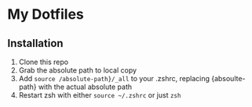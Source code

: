 # My Dotfiles

## Installation

1. Clone this repo
2. Grab the absolute path to local copy
3. Add `source /absolute-path}/_all` to your .zshrc, replacing {absoulte-path} with the actual absolute path
4. Restart zsh with either `source ~/.zshrc` or just `zsh`
